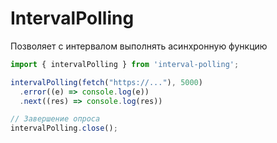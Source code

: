 # IntervalPolling

Позволяет с интервалом выполнять асинхронную функцию

```typescript
import { intervalPolling } from 'interval-polling';

intervalPolling(fetch("https://..."), 5000)
  .error((e) => console.log(e))
  .next((res) => console.log(res))

// Завершение опроса
intervalPolling.close();
```

